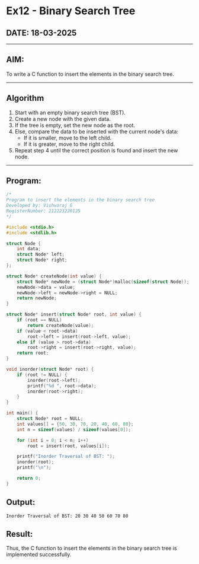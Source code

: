 # Ex12 - Binary Search Tree

## DATE: 18-03-2025

---

## AIM:
To write a C function to insert the elements in the binary search tree.

---

## Algorithm

1. Start with an empty binary search tree (BST).  
2. Create a new node with the given data.  
3. If the tree is empty, set the new node as the root.  
4. Else, compare the data to be inserted with the current node's data:  
   - If it is smaller, move to the left child.  
   - If it is greater, move to the right child.  
5. Repeat step 4 until the correct position is found and insert the new node.

---

## Program:

```c
/*
Program to insert the elements in the binary search tree
Developed by: Vishwaraj G
RegisterNumber: 212223220125
*/

#include <stdio.h>
#include <stdlib.h>

struct Node {
    int data;
    struct Node* left;
    struct Node* right;
};

struct Node* createNode(int value) {
    struct Node* newNode = (struct Node*)malloc(sizeof(struct Node));
    newNode->data = value;
    newNode->left = newNode->right = NULL;
    return newNode;
}

struct Node* insert(struct Node* root, int value) {
    if (root == NULL)
        return createNode(value);
    if (value < root->data)
        root->left = insert(root->left, value);
    else if (value > root->data)
        root->right = insert(root->right, value);
    return root;
}

void inorder(struct Node* root) {
    if (root != NULL) {
        inorder(root->left);
        printf("%d ", root->data);
        inorder(root->right);
    }
}

int main() {
    struct Node* root = NULL;
    int values[] = {50, 30, 70, 20, 40, 60, 80};
    int n = sizeof(values) / sizeof(values[0]);

    for (int i = 0; i < n; i++)
        root = insert(root, values[i]);

    printf("Inorder Traversal of BST: ");
    inorder(root);
    printf("\n");

    return 0;
}
```
## Output:
```
Inorder Traversal of BST: 20 30 40 50 60 70 80
```

## Result:
Thus, the C function to insert the elements in the binary search tree is implemented successfully.
